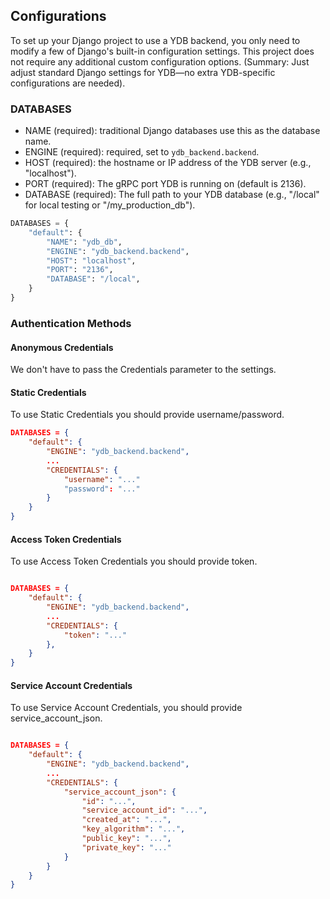 Configurations
---

To set up your Django project to use a YDB backend, you only need to modify a few of Django's built-in configuration settings. This project does not require any additional custom configuration options.
(Summary: Just adjust standard Django settings for YDB—no extra YDB-specific configurations are needed).

### DATABASES

- NAME (required): traditional Django databases use this as the database name.
- ENGINE (required): required, set to `ydb_backend.backend`.
- HOST (required): the hostname or IP address of the YDB server (e.g., "localhost").
- PORT (required): The gRPC port YDB is running on (default is 2136).
- DATABASE (required): The full path to your YDB database (e.g., "/local" for local testing or "/my_production_db").

 ```python
 DATABASES = {
     "default": {
         "NAME": "ydb_db",
         "ENGINE": "ydb_backend.backend",
         "HOST": "localhost",
         "PORT": "2136",
         "DATABASE": "/local",
     }
 }
 ```

### Authentication Methods

#### Anonymous Credentials
We don't have to pass the Credentials parameter to the settings.

#### Static Credentials
To use Static Credentials you should provide username/password.

```json
DATABASES = {
    "default": {
        "ENGINE": "ydb_backend.backend",
        ...
        "CREDENTIALS": {
            "username": "..."
            "password": "..."
        }
    }
}
```

#### Access Token Credentials
To use Access Token Credentials you should provide token.

```json

DATABASES = {
    "default": {
        "ENGINE": "ydb_backend.backend",
        ...
        "CREDENTIALS": {
            "token": "..."
        },
    }
}
```

#### Service Account Credentials
To use Service Account Credentials, you should provide service_account_json.

```json

DATABASES = {
    "default": {
        "ENGINE": "ydb_backend.backend",
        ...
        "CREDENTIALS": {
            "service_account_json": {
                "id": "...",
                "service_account_id": "...",
                "created_at": "...",
                "key_algorithm": "...",
                "public_key": "...",
                "private_key": "..."
            }
        }
    }
}
```
